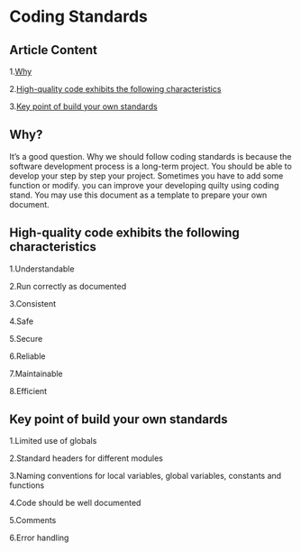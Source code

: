  # Coding Standards

## Article Content
1.[Why](#why)

2.[High-quality code exhibits the following characteristics ](#high-quality-code-exhibits-the-following-characteristics)

3.[Key point of build your own standards](#key-point-of-build-your-own-standards)

## Why?

It’s a good question. Why we should follow coding standards is because the software development process is a long-term project. You should be able to develop your step by step your project. Sometimes you have to add some function or modify. you can improve your developing quilty using coding stand. You may use this document as a template to prepare your own document.

## High-quality code exhibits the following characteristics 

1.Understandable

2.Run correctly as documented

3.Consistent

4.Safe

5.Secure

6.Reliable

7.Maintainable

8.Efficient

## Key point of build your own standards

1.Limited use of globals

2.Standard headers for different modules

3.Naming conventions for local variables, global variables, constants and functions

4.Code should be well documented

5.Comments

6.Error handling